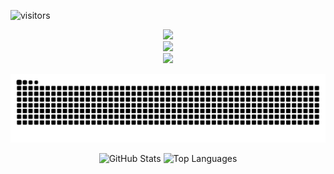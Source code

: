 ![visitors](https://img.shields.io/badge/dynamic/json?label=visitors&query=value&color=2ea8ff&labelColor=555555&url=https%3A%2F%2Fapi.countapi.xyz%2Fhit%2Fgetkino.getkino%2Fvisitors)


<div align="center">
  <img src="https://skillicons.dev/icons?i=html,css,js,php" /><br>
  <img src="https://skillicons.dev/icons?i=python,tkinter,pypdf2,pdf2image,svg" /><br>
  <img src="https://skillicons.dev/icons?i=git,github,vscode,figma,pr,ps" />
</div>
<p align="center">
  <img src="https://raw.githubusercontent.com/getkino/getkino/output/github-contribution-grid-snake-dark.svg" />
</p>
<p align="center">
  <img src="https://github-readme-stats.vercel.app/api?username=getkino&show_icons=true&locale=tr" alt="GitHub Stats" height="165"/>
  <img src="https://github-readme-stats.vercel.app/api/top-langs/?username=getkino&layout=compact&title_color=FF5733&locale=tr" alt="Top Languages" height="165"/>
</p>
